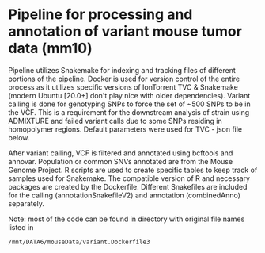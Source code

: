 Pipeline for processing and annotation of variant mouse tumor data (mm10)
============================

Pipeline utilizes Snakemake for indexing and tracking files of different portions of the pipeline. Docker is used for version control of the entire process as it utilizes specific versions of IonTorrent TVC & Snakemake (modern Ubuntu [20.0+] don't play nice with older dependencies). Variant calling is done for genotyping SNPs to force the set of ~500 SNPs to be in the VCF. This is a requirement for the downstream analysis of strain using ADMIXTURE and failed variant calls due to some SNPs residing in homopolymer regions. Default parameters were used for TVC - json file below.

After variant calling, VCF is filtered and annotated using bcftools and annovar. Population or common SNVs annotated are from the Mouse Genome Project. R scripts are used to create specific tables to keep track of samples used for Snakemake. The compatible version of R and necessary packages are created by the Dockerfile. Different Snakefiles are included for the calling (annotationSnakefileV2) and annotation (combinedAnno) separately.


Note: most of the code can be found in directory with original file names listed in 
```
/mnt/DATA6/mouseData/variant.Dockerfile3
```


